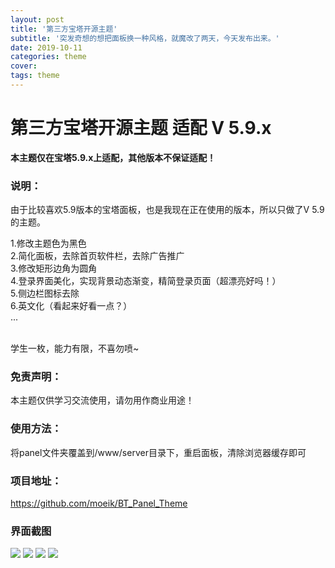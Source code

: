 ```yaml
---
layout: post
title: '第三方宝塔开源主题'
subtitle: '突发奇想的想把面板换一种风格，就魔改了两天，今天发布出来。'
date: 2019-10-11
categories: theme
cover:
tags: theme
---
```


# 第三方宝塔开源主题 适配 V 5.9.x

**本主题仅在宝塔5.9.x上适配，其他版本不保证适配！**

### 说明：

由于比较喜欢5.9版本的宝塔面板，也是我现在正在使用的版本，所以只做了V 5.9的主题。

1.修改主题色为黑色<br>
2.简化面板，去除首页软件栏，去除广告推广<br>
3.修改矩形边角为圆角<br>
4.登录界面美化，实现背景动态渐变，精简登录页面（超漂亮好吗！）<br>
5.侧边栏图标去除<br>
6.英文化（看起来好看一点？）<br>
...<br><br>

学生一枚，能力有限，不喜勿喷~

### 免责声明：

本主题仅供学习交流使用，请勿用作商业用途！

### 使用方法：

将panel文件夹覆盖到/www/server目录下，重启面板，清除浏览器缓存即可

### 项目地址：

<a href="https://github.com/moeik/BT_Panel_Theme" target="_blank">https://github.com/moeik/BT_Panel_Theme</a>

### 界面截图

![](http://59.110.215.209/1.jpg)
![](http://59.110.215.209/2.jpg)
![](http://59.110.215.209/3.jpg)
![](http://59.110.215.209/4.jpg)

